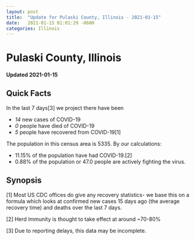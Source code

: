 ```yaml
---
layout: post
title:  "Update for Pulaski County, Illinois - 2021-01-15"
date:   2021-01-15 01:01:29 -0600
categories: Illinois
---
```


# Pulaski County, Illinois
#### Updated 2021-01-15

## Quick Facts

In the last 7 days[3] we project there have been
- *14* new cases of COVID-19
- *0* people have died of COVID-19
- *5* people have recovered from COVID-19[1]

The population in this census area is 5335. By our calculations:
- 11.15% of the population have had COVID-19.[2]
- 0.88% of the population or 47.0 people are actively fighting the virus.

## Synopsis




[1] Most US CDC offices do give any recovery statistics- we base this on a formula which looks at confirmed new cases
15 days ago (the average recovery time) and deaths over the last 7 days.

[2] Herd Immunity is thought to take effect at around ~70-80%

[3] Due to reporting delays, this data may be incomplete.
 
    